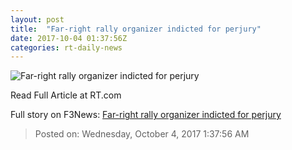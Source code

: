 ```yaml
---
layout: post
title:  "Far-right rally organizer indicted for perjury"
date: 2017-10-04 01:37:56Z
categories: rt-daily-news
---
```


![Far-right rally organizer indicted for perjury](https://www.rt.com/static/img/og-logo-rt.png)

Read Full Article at RT.com


Full story on F3News: [Far-right rally organizer indicted for perjury](http://www.f3nws.com/n/VuvERF)

> Posted on: Wednesday, October 4, 2017 1:37:56 AM
